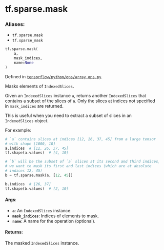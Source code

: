 <div itemscope itemtype="http://developers.google.com/ReferenceObject">
<meta itemprop="name" content="tf.sparse.mask" />
<meta itemprop="path" content="Stable" />
</div>

# tf.sparse.mask

### Aliases:

* `tf.sparse.mask`
* `tf.sparse_mask`

``` python
tf.sparse.mask(
    a,
    mask_indices,
    name=None
)
```



Defined in [`tensorflow/python/ops/array_ops.py`](/code/stable/tensorflow/python/ops/array_ops.py).

Masks elements of `IndexedSlices`.

Given an `IndexedSlices` instance `a`, returns another `IndexedSlices` that
contains a subset of the slices of `a`. Only the slices at indices not
specified in `mask_indices` are returned.

This is useful when you need to extract a subset of slices in an
`IndexedSlices` object.

For example:

```python
# `a` contains slices at indices [12, 26, 37, 45] from a large tensor
# with shape [1000, 10]
a.indices  # [12, 26, 37, 45]
tf.shape(a.values)  # [4, 10]

# `b` will be the subset of `a` slices at its second and third indices, so
# we want to mask its first and last indices (which are at absolute
# indices 12, 45)
b = tf.sparse.mask(a, [12, 45])

b.indices  # [26, 37]
tf.shape(b.values)  # [2, 10]
```

#### Args:

* <b>`a`</b>: An `IndexedSlices` instance.
* <b>`mask_indices`</b>: Indices of elements to mask.
* <b>`name`</b>: A name for the operation (optional).


#### Returns:

The masked `IndexedSlices` instance.